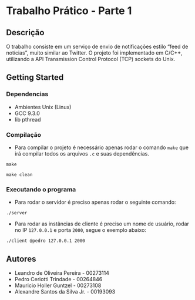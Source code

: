 # Trabalho Prático - Parte 1

## Descrição

O trabalho consiste em um serviço de envio de notificações estilo “feed de notícias”, muito similar ao Twitter. O projeto foi implementado em C/C++, utilizando a API Transmission Control Protocol (TCP) sockets do Unix. 

## Getting Started

### Dependencias

* Ambientes Unix (Linux)
* GCC 9.3.0
* lib pthread

### Compilação

* Para compilar o projeto é necessário apenas rodar o comando `make` que irá compilar todos os arquivos `.c` e suas dependências.

````
make
````
````
make clean
````

### Executando o programa

* Para rodar o servidor é preciso apenas rodar o seguinte comando:
```
./server
```

* Para rodar as instâncias de cliente é preciso um nome de usuário, rodar no IP `127.0.0.1` e porta `2000`, segue o exemplo abaixo:

````
./client @pedro 127.0.0.1 2000
````

## Autores

* Leandro de Oliveira Pereira - 00273114
* Pedro Ceriotti Trindade - 00264846
* Mauricio Holler Guntzel - 00273108
* Alexandre Santos da Silva Jr. - 00193093
